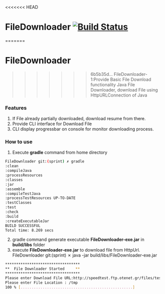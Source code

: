 <<<<<<< HEAD
# FileDownloader [![Build Status](https://api.travis-ci.org/punitpatel214/FileDownloader.svg?branch=master)](https://api.travis-ci.org/punitpatel214/FileDownloader)
=======
# FileDownloader
>>>>>>> 6b5b35d... FileDownloader-1:Provide Basic File Download functionality
Java File Downloader, download File using HttpURLConnection of Java

### Features
1. If File already partially downloaded, download resume from there.
2. Provide CLI interface for Download File
3. CLI display progressbar on console for monitor downloading process.

### How to use
1. Execute **gradle** command from home directory
```bash
FileDownloader git:(sprint) ✗ gradle
:clean
:compileJava
:processResources
:classes
:jar
:assemble
:compileTestJava
:processTestResources UP-TO-DATE
:testClasses
:test
:check
:build
:createExecutableJar
BUILD SUCCESSFUL
Total time: 8.269 secs
```
2. gradle command generate executable **FileDownloader-exe.jar** in **build/libs** folder
3. execute **FileDownloader-exe.jar** to download file from HttpUrl.
FileDownloader git:(sprint) ✗ java -jar build/libs/FileDownloader-exe.jar
```bash
**********************************
**  File Downloader Started     **
**********************************
Please enter Download File URL:http://speedtest.ftp.otenet.gr/files/test100k.db
Please enter File Location : /tmp
100 % [...................................................]
```

